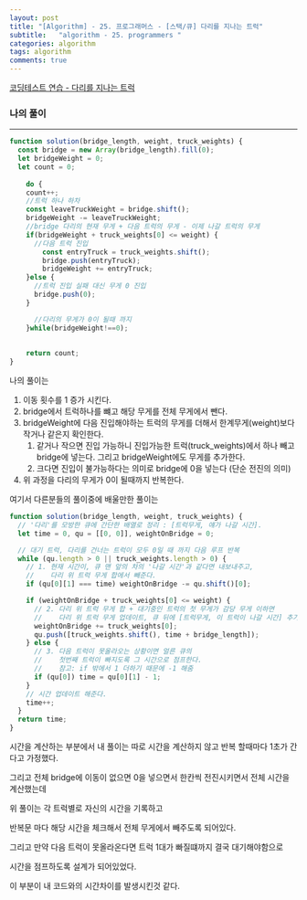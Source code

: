 ```yaml
---
layout: post
title: "[Algorithm] - 25. 프로그래머스 - [스택/큐] 다리를 지나는 트럭"
subtitle:   "algorithm - 25. programmers "
categories: algorithm
tags: algorithm
comments: true
---
```



[코딩테스트 연습 - 다리를 지나는 트럭](https://school.programmers.co.kr/learn/courses/30/lessons/42583)

### 나의 풀이

---

```jsx
function solution(bridge_length, weight, truck_weights) {
  const bridge = new Array(bridge_length).fill(0);
  let bridgeWeight = 0;
  let count = 0;
    
    do {
    count++;
    //트럭 하나 하차
    const leaveTruckWeight = bridge.shift();
    bridgeWeight -= leaveTruckWeight;
    //bridge 다리의 현재 무게 + 다음 트럭의 무게 - 이제 나갈 트럭의 무게 
    if(bridgeWeight + truck_weights[0] <= weight) {
      //다음 트럭 진입
        const entryTruck = truck_weights.shift();
        bridge.push(entryTruck);
        bridgeWeight += entryTruck;
    }else {
      //트럭 진입 실패 대신 무게 0 진입
      bridge.push(0);
    }

      //다리의 무게가 0이 될때 까지 
    }while(bridgeWeight!==0);
 
    
    return count;
}
```

나의 풀이는 

1. 이동 횟수를 1 증가 시킨다.
2. bridge에서 트럭하나를 뺴고 해당 무게를 전체 무게에서 뺀다.
3. bridgeWeight에 다음 진입해야하는 트럭의 무게를 더해서 한계무게(weight)보다 작거나 같은지 확인한다.
    1. 같거나 작으면 진입 가능하니 진입가능한 트럭(truck_weights)에서 하나 빼고 bridge에 넣는다. 그리고 bridgeWeight에도 무게를 추가한다.
    2. 크다면 진입이 불가능하다는 의미로 bridge에 0을 넣는다 (단순 전진의 의미)
4. 위 과정을 다리의 무게가 0이 될때까지 반복한다.

여기서 다른분들의 풀이중에 배울만한 풀이는

```jsx
function solution(bridge_length, weight, truck_weights) {
  // '다리'를 모방한 큐에 간단한 배열로 정리 : [트럭무게, 얘가 나갈 시간].
  let time = 0, qu = [[0, 0]], weightOnBridge = 0;

  // 대기 트럭, 다리를 건너는 트럭이 모두 0일 때 까지 다음 루프 반복
  while (qu.length > 0 || truck_weights.length > 0) {
    // 1. 현재 시간이, 큐 맨 앞의 차의 '나갈 시간'과 같다면 내보내주고,
    //    다리 위 트럭 무게 합에서 빼준다.
    if (qu[0][1] === time) weightOnBridge -= qu.shift()[0];

    if (weightOnBridge + truck_weights[0] <= weight) {
      // 2. 다리 위 트럭 무게 합 + 대기중인 트럭의 첫 무게가 감당 무게 이하면 
      //    다리 위 트럭 무게 업데이트, 큐 뒤에 [트럭무게, 이 트럭이 나갈 시간] 추가.
      weightOnBridge += truck_weights[0];
      qu.push([truck_weights.shift(), time + bridge_length]);
    } else {
      // 3. 다음 트럭이 못올라오는 상황이면 얼른 큐의
      //    첫번째 트럭이 빠지도록 그 시간으로 점프한다.
      //    참고: if 밖에서 1 더하기 때문에 -1 해줌
      if (qu[0]) time = qu[0][1] - 1;
    }
    // 시간 업데이트 해준다.
    time++;
  }
  return time;
}
```

시간을 계산하는 부분에서 내 풀이는 따로 시간을 계산하지 않고 반복 할때마다 1초가 간다고 가정했다.

그리고 전체 bridge에 이동이 없으면 0을 넣으면서 한칸씩 전진시키면서 전체 시간을 계산했는데

위 풀이는 각 트럭별로 자신의 시간을 기록하고

반복문 마다 해당 시간을 체크해서 전체 무게에서 빼주도록 되어있다.

그리고 만약 다음 트럭이 못올라온다면 트럭 1대가 빠질떄까지 결국 대기해야함으로

시간을 점프하도록 설계가 되어있었다.

이 부분이 내 코드와의 시간차이를 발생시킨것 같다.